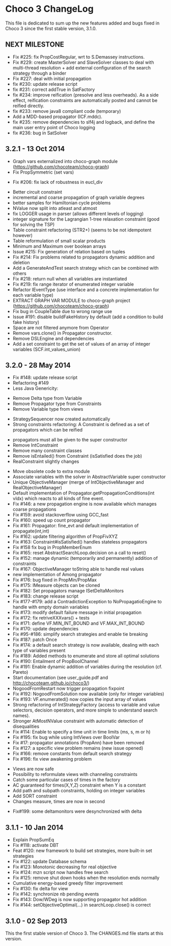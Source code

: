 Choco 3 ChangeLog
===================

This file is dedicated to sum up the new features added and bugs fixed in Choco 3 since the first stable version, 3.1.0.

NEXT MILESTONE
-------------------

- Fix #225: fix PropCostRegular, wrt to S.Demassey instructions.
- Fix #229: create MasterSolver and SlaveSolver classes to deal with multi-thread resolution
            + add external configuration of the search strategy through a binder
- Fix #227: deal with initial propagation
- fix #230: update release script
- fix #231: correct addTrue in SatFactory
- fix #234: improve reification (presolve and less overheads). As a side effect, reification constraints are automatically posted and cannot be reified directly.
- fix #233: remove java8 compliant code (temporary)
- Add a MDD-based propagator (ICF.mddc).
- fix #235: remove dependencies to slf4j and logback, and define the main user entry point of Choco logging
- fix #236: bug in SatSolver

3.2.1 - 13 Oct 2014
-------------------

- Graph vars externalized into choco-graph module (https://github.com/chocoteam/choco-graph)
- Fix PropSymmetric (set vars)
* Fix #206: fix lack of robustness in eucl_div
- Better circuit constraint
- incremental and coarse propagation of graph variable degrees
- better samples for Hamiltonian cycle problems
- NValue now split into atleast and atmost
- fix LOGGER usage in parser (allows different levels of logging)
- integer signature for the Lagrangian 1-tree relaxation constraint (good for solving the TSP)
- Table constraint refactoring (STR2+) (seems to be not idempotent however)
- Table reformulation of small scalar products
- Minimum and Maximum over boolean arrays
- Issue #215: Fix generation of relation based on tuples
- Fix #214: Fix problems related to propagators dynamic addition and deletion
- Add a GenerateAndTest search strategy which can be combined with others
- Fix #218: return null when all variables are instantiated
- Fix #219: fix range iterator of enumerated integer variable
- Refactor IEventType (use interface and a concrete implementation for each variable type)
- EXTRACT GRAPH VAR MODULE to choco-graph project (https://github.com/chocoteam/choco-graph)
- Fix bug in CoupleTable due to wrong range use
- Issue #191: disable buildFakeHistory by default (add a condition to build fake history)
- Space are not filtered anymore from Operator
- Remove vars.clone() in Propagator constructor.
- Remove DSLEngine and dependencies
- Add a set constraint to get the set of values of an array of integer variables (SCF.int_values_union)

3.2.0 - 28 May 2014
-------------------
* Fix #148: update release script
* Refactoring  #149
* Less Java Genericity:
- Remove Delta type from Variable
- Remove Propagator type from Constraints
- Remove Variable type from views
* StrategySequencer now created automatically
* Strong constraints refactoring: A Constraint is defined as a set of propagators which can be reified
- propagators must all be given to the super constructor
- Remove IntConstraint
- Remove many constraint classes
- Remove isEntailed() from Constraint (isSatisfied does the job)
- RealConstraint slightly changes
* Move obsolete code to extra module
* Associate variables with the solver in AbstractVariable super constructor
* Unique ObjectiveManager (merge of IntObjectiveManager and RealObjectiveManager)
* Default implementation of Propagator.getPropagationConditions(int vIdx) which reacts to all kinds of fine event.
* Fix #146: a new propagation engine is now available which manages coarse propagations
* Fix #159: avoid stackoverflow using GCC_fast
* Fix #160: speed up count propagator
* Fix #161: Propagator: fine_evt and default implementation of propagate(int,int)
* Fix #162: update filtering algorithm of PropFivXYZ
* Fix #163: Constraint#isSatisfied() handles stateless propagators
* Fix #158 fix bug in PropMemberEnum
* Fix #165: reset AbstractSearchLoop.decision on a call to reset()
* Fix #152: manage dynamic (temporarily and permanently) addition of constraints
* Fix #167: ObjectiveManager toString able to handle real values
* new implementation of Among propagator
* Fix #176: bug fixed in PropMin/PropMax
* Fix #175: IMeasure objects can be cloned
* Fix #182: Set propagators manage ISetDeltaMonitors
* Fix #183: change release script
* Fix #177-#179: add a ContradictionException to NoPropagatioEngine to handle with empty domain variables
* Fix #173: modify default failure message in initial propagation
* Fix #172: fix retriveXXXvars() + tests
* Fix #171: define VF.MIN_INT_BOUND and VF.MAX_INT_BOUND
* Fix #170: update dependencies
* Fix #95-#186: simplify search strategies and enable tie breaking
* Fix #187: patch Once
* Fix #174: a default search strategy is now available, dealing with each type of variables present
* Fix #189: Added methods to enumerate and store all optimal solutions
* Fix #190: Entailment of PropBoolChannel
* Fix #191: Enable dynamic addition of variables during the resolution (cf. Pareto)
* Start documentation (see user_guide.pdf and http://chocoteam.github.io/choco3/)
* NogoodFromRestart now trigger propagation fixpoint
* Fix #192: NogoodFromSolution now available (only for integer variables)
* Fix #193: VF.enumerated() now copies the input array of values
* Strong refactoring of IntStrategyFactory (access to variable and value selectors, decision operators, and more simple to understand search names).
* Stronger AtMostNValue constraint with automatic detection of disequalities
* Fix #114: Enable to specify a time unit in time limits (ms, s, m or h)
* Fix #195: fix bug while using IntViews over BoolVar
* Fix #17: propagator annotations (PropAnn) have been removed
* Fix #127: a specific view problem remains (new issue opened)
* Fix #166: remove constants from default search strategy
* Fix #196: fix view awakening problem
- Views are now safe
- Possibility to reformulate views with channeling constraints
- Catch some particular cases of times in the factory
- AC guaranteed for times(X,Y,Z) constraint when Y is a constant
- Add path and subpath constraints, holding on integer variables
- Add SORT constraint
- Changes measure, times are now in second
* Fix#199: some deltamonitors were desynchronized with delta

3.1.1 - 10 Jan 2014
-------------------

* Explain PropSumEq
* Fix #118: activate DBT
* Feat #120: new framework to build set strategies, more built-in set strategies
* Fix #122: update Database schema
* Fix #123: Monotonic decreasing for real objective
* Fix #124: mzn script now handles free search
* Fix #125: remove shut down hooks when the resolution ends normally
* Cumulative energy-based greedy filter improvement
* Fix #130: fix delta for view
* Fix #142: synchronize nb pending events
* Fix #143: Dow/WDeg is now supporting propagator hot addition
* Fix #144: setObjectiveOptimal(...) in searchLoop.close() is correct


3.1.0 - 02 Sep 2013
-------------------

This the first stable version of Choco 3.
The CHANGES.md file starts at this version.
